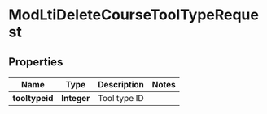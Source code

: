 

# ModLtiDeleteCourseToolTypeRequest


## Properties

| Name | Type | Description | Notes |
|------------ | ------------- | ------------- | -------------|
|**tooltypeid** | **Integer** | Tool type ID |  |



